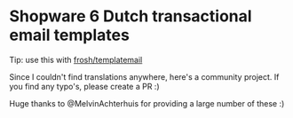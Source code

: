 # Shopware 6 Dutch transactional email templates

Tip: use this with [frosh/templatemail](https://github.com/FriendsOfShopware/FroshTemplateMail)

Since I couldn't find translations anywhere, here's a community project. If you find any typo's, please create a PR :)

Huge thanks to @MelvinAchterhuis for providing a large number of these :)